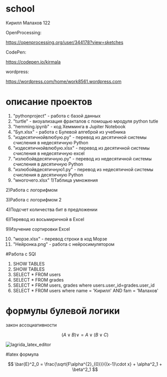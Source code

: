 # school
Кирилл Малахов 122

OpenProcessing:

https://openprocessing.org/user/344178?view=sketches

CodePen:

https://codepen.io/kirmala


wordpress:

https://wordpress.com/home/work8561.wordpress.com



# описaние проектов 

1. "pythonproject" - работа с базой данных
2. "turtle" - визуализация фракталов с помощью мродуля python tutle
3. "hemming.ipynb" - код Хемминга в Jupiter Notebook
4. "Бул.xlsx" - работа с Булевой алгеброй из учебника
5. "издесятичнойвлюбую.py" -  перевод из десятичной системы счисления в недесятичную Python 
6. "издесятичнойвлюбую.xlsx" -  перевод из десятичной системы счисления в недесятичную excel
7. "излюбойвдесятичную.py" -  перевод из недесятичной системы счисления в десятичную Python
8. "излюбойвдесятичную1.py" -  перевод из недесятичной системы счисления в десятичную Python
9. "многочего.xlsx" 
  1)Таблица умножения
  
  2)Работа с логорифмом 
  
  3)Работа с логорифмом 2
  
  4)Подсчет количества бит в предложении
  
  6)Перевод из восьмиричной в Excel
  
  9)Изучение сортировки Ехсеl
  
10. "морзе.xlsx" - перевод строки в код Морзе
11. "Нейронка.png" - работа с нейросимулятором

#Работа с SQl
1. SHOW TABLES
2. SHOW TABLES
3. SELECT * FROM users
4. SELECT * FROM grades
5. SELECT * FROM users, grades where users.user_id=grades.user_id
6. SELECT * FROM users where name = 'Кирилл' AND fam = 'Малахов'


# формулы булевой логики 
закон ассоциативности

$$ (A \vee B) \vee = A \vee (B \vee C) $$

![lagrida_latex_editor](https://user-images.githubusercontent.com/80589289/198812820-e676820b-3d29-42e5-afae-4fe0f88c6d2c.png)

#latex формула

$$ \bar{E}^2_0 = \frac{\sqrt{F\alpha^{2}_{0}}}{(x-1)\cdot x} + \alpha^2_1 + \beta^2_1 $$
